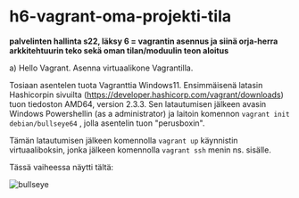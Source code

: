 # h6-vagrant-oma-projekti-tila
**palvelinten hallinta s22, läksy 6 = vagrantin asennus ja siinä orja-herra arkkitehtuurin teko sekä oman tilan/moduulin teon aloitus**

a) Hello Vagrant. Asenna virtuaalikone Vagrantilla.

Tosiaan asentelen tuota Vagranttia Windows11. Ensimmäisenä latasin Hashicorpin sivuilta (https://developer.hashicorp.com/vagrant/downloads) tuon tiedoston AMD64, version 2.3.3. Sen latautumisen jälkeen avasin Windows Powershellin (as a administrator) ja laitoin komennon ```vagrant init debian/bullseye64``` , jolla asentelin tuon "perusboxin". 

Tämän latautumisen jälkeen komennolla ```vagrant up``` käynnistin virtuaaliboksin, jonka jälkeen komennolla ```vagrant ssh``` menin ns. sisälle. 

Tässä vaiheessa näytti tältä: 

![bullseye](https://user-images.githubusercontent.com/118457367/205927753-f38a407c-edf8-4863-9f57-31f9e608e376.jpg)

